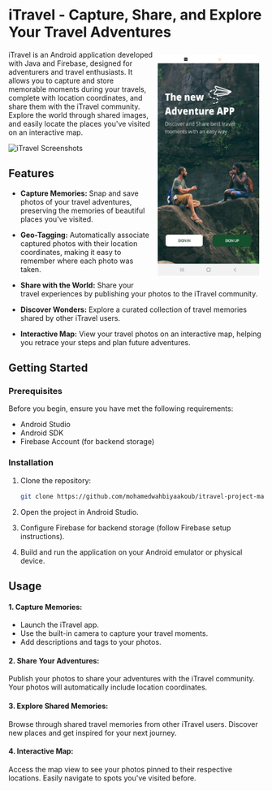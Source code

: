 # iTravel - Capture, Share, and Explore Your Travel Adventures

<div style="float: right; margin: 10px;">
  <img src="https://github.com/mohamedwahbiyaakoub/itravel-project-master/blob/main/blob/screen1.jpg?raw=true" alt="iTravel Logo" width="200" />
</div>

iTravel is an Android application developed with Java and Firebase, designed for adventurers and travel enthusiasts. It allows you to capture and store memorable moments during your travels, complete with location coordinates, and share them with the iTravel community. Explore the world through shared images, and easily locate the places you've visited on an interactive map.

![iTravel Screenshots](https://github.com/mohamedwahbiyaakoub/itravel-project-master/blob/main/blob/screenshots.jpg?raw=true)

## Features

- **Capture Memories:** Snap and save photos of your travel adventures, preserving the memories of beautiful places you've visited.

- **Geo-Tagging:** Automatically associate captured photos with their location coordinates, making it easy to remember where each photo was taken.

- **Share with the World:** Share your travel experiences by publishing your photos to the iTravel community.

- **Discover Wonders:** Explore a curated collection of travel memories shared by other iTravel users.

- **Interactive Map:** View your travel photos on an interactive map, helping you retrace your steps and plan future adventures.

## Getting Started

### Prerequisites

Before you begin, ensure you have met the following requirements:

- Android Studio
- Android SDK
- Firebase Account (for backend storage)

### Installation

1. Clone the repository:

   ```bash
   git clone https://github.com/mohamedwahbiyaakoub/itravel-project-master.git

2. Open the project in Android Studio.

3. Configure Firebase for backend storage (follow Firebase setup instructions).

4. Build and run the application on your Android emulator or physical device.

## Usage

#### 1. Capture Memories:

- Launch the iTravel app.
- Use the built-in camera to capture your travel moments.
- Add descriptions and tags to your photos.

#### 2. Share Your Adventures:

Publish your photos to share your adventures with the iTravel community.
Your photos will automatically include location coordinates.

#### 3. Explore Shared Memories:

Browse through shared travel memories from other iTravel users.
Discover new places and get inspired for your next journey.

#### 4. Interactive Map:

Access the map view to see your photos pinned to their respective locations.
Easily navigate to spots you've visited before.
